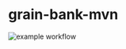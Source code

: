 # grain-bank-mvn

![example workflow](https://github.com/morswin22/grain-bank-mvn/actions/workflows/ci.yml/badge.svg)
